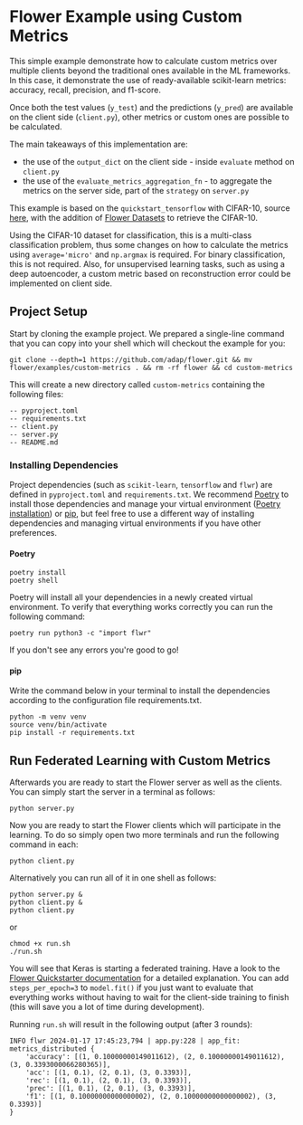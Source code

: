 # Flower Example using Custom Metrics

This simple example demonstrate how to calculate custom metrics over multiple clients beyond the traditional ones available in the ML frameworks. In this case, it demonstrate the use of ready-available scikit-learn metrics: accuracy, recall, precision, and f1-score.

Once both the test values (`y_test`) and the predictions (`y_pred`) are available on the client side (`client.py`), other metrics or custom ones are possible to be calculated.

The main takeaways of this implementation are:

- the use of the `output_dict` on the client side - inside `evaluate` method on `client.py`
- the use of the `evaluate_metrics_aggregation_fn` - to aggregate the metrics on the server side, part of the `strategy` on `server.py`

This example is based on the `quickstart_tensorflow` with CIFAR-10, source [here](https://flower.dev/docs/quickstart-tensorflow.html), with the addition of [Flower Datasets](https://flower.dev/docs/datasets/index.html) to retrieve the CIFAR-10.

Using the CIFAR-10 dataset for classification, this is a multi-class classification problem, thus some changes on how to calculate the metrics using `average='micro'` and `np.argmax` is required. For binary classification, this is not required. Also, for unsupervised learning tasks, such as using a deep autoencoder, a custom metric based on reconstruction error could be implemented on client side.

## Project Setup

Start by cloning the example project. We prepared a single-line command that you can copy into your shell which will checkout the example for you:

```shell
git clone --depth=1 https://github.com/adap/flower.git && mv flower/examples/custom-metrics . && rm -rf flower && cd custom-metrics
```

This will create a new directory called `custom-metrics` containing the following files:

```shell
-- pyproject.toml
-- requirements.txt
-- client.py
-- server.py
-- README.md
```

### Installing Dependencies

Project dependencies (such as `scikit-learn`, `tensorflow` and `flwr`) are defined in `pyproject.toml` and `requirements.txt`. We recommend [Poetry](https://python-poetry.org/docs/) to install those dependencies and manage your virtual environment ([Poetry installation](https://python-poetry.org/docs/#installation)) or [pip](https://pip.pypa.io/en/latest/development/), but feel free to use a different way of installing dependencies and managing virtual environments if you have other preferences.

#### Poetry

```shell
poetry install
poetry shell
```

Poetry will install all your dependencies in a newly created virtual environment. To verify that everything works correctly you can run the following command:

```shell
poetry run python3 -c "import flwr"
```

If you don't see any errors you're good to go!

#### pip

Write the command below in your terminal to install the dependencies according to the configuration file requirements.txt.

```shell
python -m venv venv
source venv/bin/activate
pip install -r requirements.txt
```

## Run Federated Learning with Custom Metrics

Afterwards you are ready to start the Flower server as well as the clients. You can simply start the server in a terminal as follows:

```shell
python server.py
```

Now you are ready to start the Flower clients which will participate in the learning. To do so simply open two more terminals and run the following command in each:

```shell
python client.py
```

Alternatively you can run all of it in one shell as follows:

```shell
python server.py &
python client.py &
python client.py
```

or

```shell
chmod +x run.sh
./run.sh
```

You will see that Keras is starting a federated training. Have a look to the [Flower Quickstarter documentation](https://flower.dev/docs/quickstart-tensorflow.html) for a detailed explanation. You can add `steps_per_epoch=3` to `model.fit()` if you just want to evaluate that everything works without having to wait for the client-side training to finish (this will save you a lot of time during development).

Running `run.sh` will result in the following output (after 3 rounds):

```shell
INFO flwr 2024-01-17 17:45:23,794 | app.py:228 | app_fit: metrics_distributed {
    'accuracy': [(1, 0.10000000149011612), (2, 0.10000000149011612), (3, 0.3393000066280365)], 
    'acc': [(1, 0.1), (2, 0.1), (3, 0.3393)], 
    'rec': [(1, 0.1), (2, 0.1), (3, 0.3393)], 
    'prec': [(1, 0.1), (2, 0.1), (3, 0.3393)], 
    'f1': [(1, 0.10000000000000002), (2, 0.10000000000000002), (3, 0.3393)]
}
```
